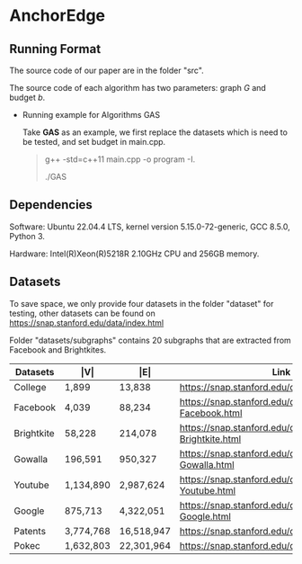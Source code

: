 # AnchorEdge

## Running Format

The source code of our paper are in the folder "src".

The source code of each algorithm has two parameters: graph $G$ and budget $b$.

* Running example for Algorithms GAS

  Take **GAS** as an example, we first replace the datasets which is need to be tested, and set budget in main.cpp.
  > g++ -std=c++11 main.cpp -o program -I.
  >
  > ./GAS
  > 
## Dependencies 

Software: Ubuntu 22.04.4 LTS, kernel version 5.15.0-72-generic, GCC 8.5.0, Python 3.

Hardware: Intel(R)Xeon(R)5218R 2.10GHz CPU and 256GB memory.

## Datasets

To save space, we only provide four datasets in the folder "dataset" for testing, other datasets can be found on https://snap.stanford.edu/data/index.html

Folder "datasets/subgraphs" contains 20 subgraphs that are extracted from Facebook and Brightkites.


| Datasets | \|V\| | \|E\| |   Link |
|----------|----|----|----|
| College | 1,899 | 13,838 | https://snap.stanford.edu/data/CollegeMsg.html |
| Facebook | 4,039 | 88,234 | https://snap.stanford.edu/data/ego-Facebook.html  |
| Brightkite| 58,228 | 214,078 | https://snap.stanford.edu/data/loc-Brightkite.html   |
| Gowalla | 196,591 | 950,327 |  https://snap.stanford.edu/data/loc-Gowalla.html    |
| Youtube | 1,134,890 | 2,987,624 | https://snap.stanford.edu/data/com-Youtube.html    |
| Google |  875,713 | 4,322,051 | https://snap.stanford.edu/data/web-Google.html  |
| Patents | 3,774,768 | 16,518,947 | https://snap.stanford.edu/data/cit-Patents.html  |
| Pokec | 1,632,803 | 22,301,964 | https://snap.stanford.edu/data/soc-Pokec.html |
